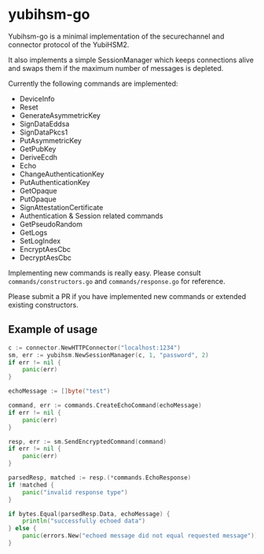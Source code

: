 # yubihsm-go
Yubihsm-go is a minimal implementation of the securechannel and connector protocol of the YubiHSM2.

It also implements a simple SessionManager which keeps connections alive and swaps them if the maximum number of
messages is depleted.

Currently the following commands are implemented:

 * DeviceInfo
 * Reset
 * GenerateAsymmetricKey
 * SignDataEddsa
 * SignDataPkcs1
 * PutAsymmetricKey
 * GetPubKey
 * DeriveEcdh
 * Echo
 * ChangeAuthenticationKey
 * PutAuthenticationKey
 * GetOpaque
 * PutOpaque
 * SignAttestationCertificate
 * Authentication & Session related commands
 * GetPseudoRandom
 * GetLogs
 * SetLogIndex
 * EncryptAesCbc
 * DecryptAesCbc

Implementing new commands is really easy. Please consult `commands/constructors.go` and `commands/response.go` for reference.

Please submit a PR if you have implemented new commands or extended existing constructors.

## Example of usage

```go
c := connector.NewHTTPConnector("localhost:1234")
sm, err := yubihsm.NewSessionManager(c, 1, "password", 2)
if err != nil {
	panic(err)
}

echoMessage := []byte("test")

command, err := commands.CreateEchoCommand(echoMessage)
if err != nil {
	panic(err)
}

resp, err := sm.SendEncryptedCommand(command)
if err != nil {
	panic(err)
}

parsedResp, matched := resp.(*commands.EchoResponse)
if !matched {
	panic("invalid response type")
}

if bytes.Equal(parsedResp.Data, echoMessage) {
	println("successfully echoed data")
} else {
	panic(errors.New("echoed message did not equal requested message"))
}

```
